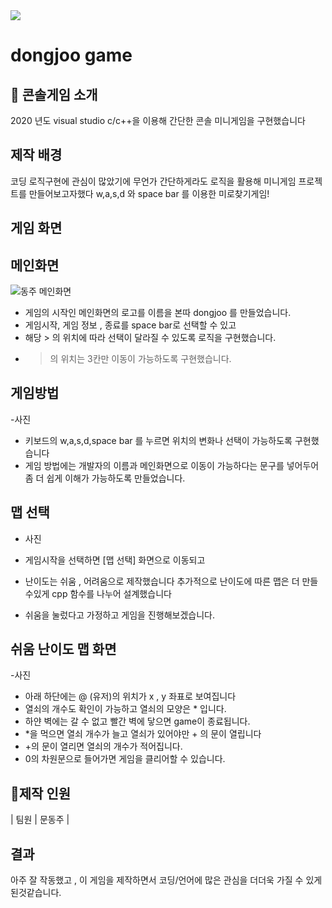 <img src="https://capsule-render.vercel.app/api?type=waving&color=BDBDC8&height=150&section=header" />

# dongjoo game 


## 📁 콘솔게임 소개
2020 년도 visual studio c/c++을 이용해 간단한 콘솔 미니게임을 구현했습니다


##  제작 배경
코딩 로직구현에 관심이 많았기에 무언가 간단하게라도 로직을 활용해 미니게임 프로젝트를 만들어보고자했다
w,a,s,d 와 space bar 를 이용한 미로찾기게임! 

## 게임 화면 

## 메인화면 
![동주 메인화면](https://github.com/user-attachments/assets/5fce5c7b-d425-4aad-ad97-0558fc56ebd5)

- 게임의 시작인 메인화면의 로고를 이름을 본따 dongjoo 를 만들었습니다.
- 게임시작, 게임 정보 , 종료를 space bar로 선택할 수 있고
- 해당 > 의 위치에 따라 선택이 달라질 수 있도록 로직을 구현했습니다.
- > 의 위치는 3칸만 이동이 가능하도록 구현했습니다.  

##  게임방법
-사진

- 키보드의 w,a,s,d,space bar 를 누르면 위치의 변화나 선택이 가능하도록 구현했습니다
- 게임 방법에는 개발자의 이름과 메인화면으로 이동이 가능하다는 문구를 넣어두어 좀 더 쉽게 이해가 가능하도록 만들었습니다.

## 맵 선택
- 사진

- 게임시작을 선택하면 [맵 선택] 화면으로 이동되고
- 난이도는 쉬움 , 어려움으로 제작했습니다 추가적으로 난이도에 따른 맵은 더 만들수있게 cpp 함수를 나누어 설계했습니다
- 쉬움을 눌렀다고 가정하고 게임을 진행해보겠습니다.

## 쉬움 난이도 맵 화면
-사진

- 아래 하단에는 @ (유저)의 위치가 x , y 좌표로 보여집니다
- 열쇠의 개수도 확인이 가능하고 열쇠의 모양은 * 입니다.
- 하얀 벽에는 갈 수 없고 빨간 벽에 닿으면 game이 종료됩니다.
- *을 먹으면 열쇠 개수가 늘고 열쇠가 있어야만 + 의 문이 열립니다
- +의 문이 열리면 열쇠의 개수가 적어집니다.
- 0의 차원문으로 들어가면 게임을 클리어할 수 있습니다. 

## 🔗제작 인원
| 팀원  | 문동주 |

## 결과
아주 잘 작동했고 , 이 게임을 제작하면서 코딩/언어에 많은 관심을 더더욱 가질 수 있게된것같습니다. 
